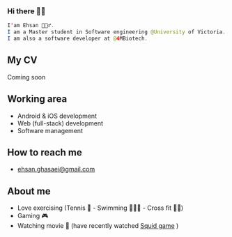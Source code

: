 ### Hi there 👋🏻


```java
I'am Ehsan 🙋🏻‍♂️.
I am a Master student in Software engineering @University of Victoria.
I am also a software developer at @4MBiotech.
```

## My CV
Coming soon

## Working area
- Android & iOS development
- Web (full-stack) development
- Software management 

## How to reach me
- ehsan.ghasaei@gmail.com


## About me
- Love exercising (Tennis 🎾 - Swimming 🏊🏻‍♂️ - Cross fit 🏋🏻)
- Gaming 🎮
- Watching movie 🍿 (have recently watched [Squid game](https://www.netflix.com/ca/title/81040344) )
